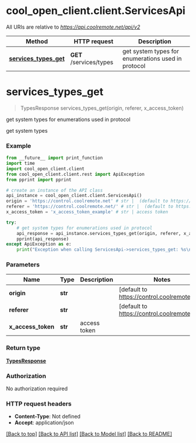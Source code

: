 # cool_open_client.client.ServicesApi

All URIs are relative to *https://api.coolremote.net/api/v2*

Method | HTTP request | Description
------------- | ------------- | -------------
[**services_types_get**](ServicesApi.md#services_types_get) | **GET** /services/types | get system types for enumerations used in protocol

# **services_types_get**
> TypesResponse services_types_get(origin, referer, x_access_token)

get system types for enumerations used in protocol

get system types

### Example
```python
from __future__ import print_function
import time
import cool_open_client.client
from cool_open_client.client.rest import ApiException
from pprint import pprint

# create an instance of the API class
api_instance = cool_open_client.client.ServicesApi()
origin = 'https://control.coolremote.net' # str |  (default to https://control.coolremote.net)
referer = 'https://control.coolremote.net/' # str |  (default to https://control.coolremote.net/)
x_access_token = 'x_access_token_example' # str | access token

try:
    # get system types for enumerations used in protocol
    api_response = api_instance.services_types_get(origin, referer, x_access_token)
    pprint(api_response)
except ApiException as e:
    print("Exception when calling ServicesApi->services_types_get: %s\n" % e)
```

### Parameters

Name | Type | Description  | Notes
------------- | ------------- | ------------- | -------------
 **origin** | **str**|  | [default to https://control.coolremote.net]
 **referer** | **str**|  | [default to https://control.coolremote.net/]
 **x_access_token** | **str**| access token | 

### Return type

[**TypesResponse**](TypesResponse.md)

### Authorization

No authorization required

### HTTP request headers

 - **Content-Type**: Not defined
 - **Accept**: application/json

[[Back to top]](#) [[Back to API list]](../README.md#documentation-for-api-endpoints) [[Back to Model list]](../README.md#documentation-for-models) [[Back to README]](../README.md)

